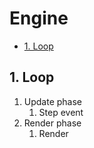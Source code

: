 # Engine

- [1. Loop](#1-loop)

## 1. Loop

1. Update phase
   1. Step event
2. Render phase
   1. Render
